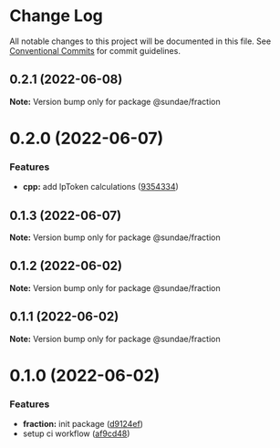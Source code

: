 # Change Log

All notable changes to this project will be documented in this file.
See [Conventional Commits](https://conventionalcommits.org) for commit guidelines.

## 0.2.1 (2022-06-08)

**Note:** Version bump only for package @sundae/fraction





# 0.2.0 (2022-06-07)


### Features

* **cpp:** add lpToken calculations ([9354334](https://github.com/SundaeSwap-finance/defi-sdk/commit/93543340e3fec8924a8b02c8a105f17edf069166))





## 0.1.3 (2022-06-07)

**Note:** Version bump only for package @sundae/fraction





## 0.1.2 (2022-06-02)

**Note:** Version bump only for package @sundae/fraction





## 0.1.1 (2022-06-02)

**Note:** Version bump only for package @sundae/fraction





# 0.1.0 (2022-06-02)


### Features

* **fraction:** init package ([d9124ef](https://github.com/sundaeswap-finance/frontend-configurations/commit/d9124ef091a7b61a8e1bbd0e56cdca342d77a390))
* setup ci workflow ([af9cd48](https://github.com/sundaeswap-finance/frontend-configurations/commit/af9cd48d434d2d1d71bb0ff529dac23a8788e360))
